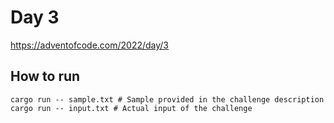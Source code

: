 # Day 3

https://adventofcode.com/2022/day/3

## How to run

```
cargo run -- sample.txt # Sample provided in the challenge description
cargo run -- input.txt # Actual input of the challenge
```
